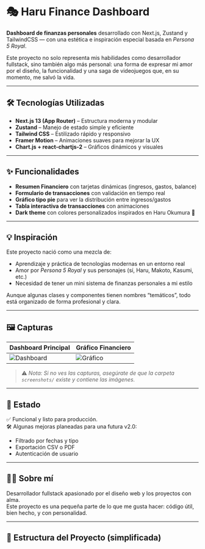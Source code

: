 # 🎭 Haru Finance Dashboard

**Dashboard de finanzas personales** desarrollado con Next.js, Zustand y TailwindCSS — con una estética e inspiración especial basada en *Persona 5 Royal*.

Este proyecto no solo representa mis habilidades como desarrollador fullstack, sino también algo más personal: una forma de expresar mi amor por el diseño, la funcionalidad y una saga de videojuegos que, en su momento, me salvó la vida.

---

## 🛠️ Tecnologías Utilizadas

- **Next.js 13 (App Router)** – Estructura moderna y modular
- **Zustand** – Manejo de estado simple y eficiente
- **Tailwind CSS** – Estilizado rápido y responsivo
- **Framer Motion** – Animaciones suaves para mejorar la UX
- **Chart.js + react-chartjs-2** – Gráficos dinámicos y visuales

---

## ✨ Funcionalidades

- **Resumen Financiero** con tarjetas dinámicas (ingresos, gastos, balance)
- **Formulario de transacciones** con validación en tiempo real
- **Gráfico tipo pie** para ver la distribución entre ingresos/gastos
- **Tabla interactiva de transacciones** con animaciones
- **Dark theme** con colores personalizados inspirados en Haru Okumura 🌸

---

## 💡 Inspiración

Este proyecto nació como una mezcla de:
- Aprendizaje y práctica de tecnologías modernas en un entorno real
- Amor por *Persona 5 Royal* y sus personajes (sí, Haru, Makoto, Kasumi, etc.)
- Necesidad de tener un mini sistema de finanzas personales a mi estilo

Aunque algunas clases y componentes tienen nombres “temáticos”, todo está organizado de forma profesional y clara.

---

## 🖼️ Capturas

| Dashboard Principal | Gráfico Financiero |
|---------------------|---------------------|
| ![Dashboard](./screenshots/dashboard.png) | ![Gráfico](./screenshots/finance-chart.png) |

> ⚠️ *Nota: Si no ves las capturas, asegúrate de que la carpeta `screenshots/` existe y contiene las imágenes.*

---

## 🚧 Estado

✅ Funcional y listo para producción.  
🛠️ Algunas mejoras planeadas para una futura v2.0:

- Filtrado por fechas y tipo
- Exportación CSV o PDF
- Autenticación de usuario

---

## 🙋‍♂️ Sobre mí

Desarrollador fullstack apasionado por el diseño web y los proyectos con alma.  
Este proyecto es una pequeña parte de lo que me gusta hacer: código útil, bien hecho, y con personalidad.

---

## 📁 Estructura del Proyecto (simplificada)


